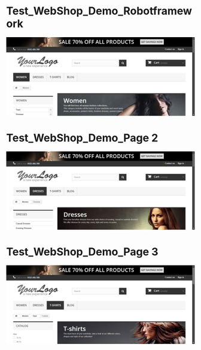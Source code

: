 # Test_WebShop_Demo_Robotframework
![alt text](https://github.com/dediumuka/Test_WebShop_Demo/blob/main/resultPage/selenium-screenshot-1.png?raw=true)

# Test_WebShop_Demo_Page 2
![alt text](https://github.com/dediumuka/Test_WebShop_Demo/blob/main/resultPage/selenium-screenshot-2.png?raw=true)

# Test_WebShop_Demo_Page 3
![alt text](https://github.com/dediumuka/Test_WebShop_Demo/blob/main/resultPage/selenium-screenshot-3.png?raw=true)

